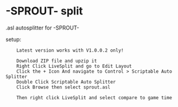 # -SPROUT- split
.asl autosplitter for -SPROUT-

setup:
```
	Latest version works with V1.0.0.2 only!
	
	Download ZIP file and upzip it
	Right Click LiveSplit and go to Edit Layout 
	Click the + Icon And navigate to Control > Scriptable Auto Splitter 
	Double Click Scriptable Auto Splitter
	Click Browse then select sprout.asl
	
	Then right click LiveSplit and select compare to game time
```
